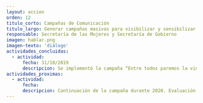 ```yaml
---
layout: accion
orden: 12
titulo_corto: Campañas de Comunicación
titulo_largo: Generar campañas masivas para visibilizar y sensibilizar a la sociedad respecto del problema de la violencia hacia las mujeres
responsable: Secretaría de las Mujeres y Secretaría de Gobierno
imagen: hablar.png
imagen-texto: 'diálogo'
actividades_concluidas:
  - actividad:
      fecha: 31/10/2019
      descripcion: Se implementó la campaña “Entre todos paremos la violencia” en radio, televisión y redes sociales con el hashtag &#35;DateCuenta, así como con carteles y anuncios en el transporte y espacio públicos. Se entregaron 400 mil ejemplares de la Cartilla de Derechos de las mujeres a través de visitas domiciliarias, jornadas, brigadas, talleres y eventosSe entregaron 43 mil 766 postales informativas de la campaña de prevención de la violencia en el noviazgo&#58; No es costumbre es violencia, así como el sitio informativo https://www.cdmx.gob.mx/portal/articulo/distintos-tipos-de-violencia/
actividades_proximas:
  - actividad:
      fecha:
      descripcion: Continuación de la campaña durante 2020. Evaluación de resultados de la campaña
---
```

